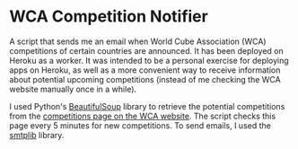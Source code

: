 # WCA Competition Notifier 
A script that sends me an email when World Cube Association (WCA) competitions of certain countries are announced. It has been deployed on Heroku as a worker. It was intended to be a personal exercise for deploying apps on Heroku, as well as a more convenient way to receive information about potential upcoming competitions (instead of me checking the WCA website manually once in a while).

I used Python's <a href="https://www.crummy.com/software/BeautifulSoup/bs4/doc/">BeautifulSoup</a> library to retrieve the potential competitions from the <a href="https://www.worldcubeassociation.org/competitions">competitions page on the WCA website</a>. The script checks this page every 5 minutes for new competitions. To send emails, I used the <a href="https://docs.python.org/3/library/smtplib.html">smtplib</a> library.
